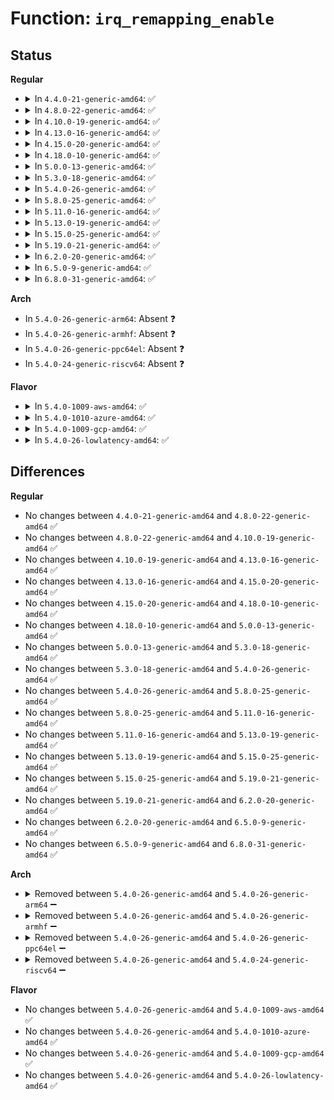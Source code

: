# Function: <code>irq_remapping_enable</code>

## Status
<b>Regular</b>
<ul>
<li>
<details>
<summary>In <code>4.4.0-21-generic-amd64</code>: ✅</summary>

```c
int irq_remapping_enable()
```

```json
{
  "name": "irq_remapping_enable",
  "collision_type": "Unique Global",
  "inline_type": "No",
  "funcs": [
    {
      "addr": 18446744071595279754,
      "name": "irq_remapping_enable",
      "external": true,
      "loc": "drivers/iommu/irq_remapping.c:113",
      "file": "drivers/iommu/irq_remapping.c",
      "inline": "seen, unknown",
      "caller_inline": [],
      "caller_func": [
        "arch/x86/kernel/apic/apic.c:enable_IR_x2apic"
      ]
    }
  ],
  "symbols": [
    {
      "addr": 18446744071595279754,
      "name": "irq_remapping_enable",
      "section": ".init.text",
      "bind": "STB_GLOBAL",
      "size": 49
    }
  ]
}
```
</details>
</li>
<li>
<details>
<summary>In <code>4.8.0-22-generic-amd64</code>: ✅</summary>

```c
int irq_remapping_enable()
```

```json
{
  "name": "irq_remapping_enable",
  "collision_type": "Unique Global",
  "inline_type": "No",
  "funcs": [
    {
      "addr": 18446744071595462984,
      "name": "irq_remapping_enable",
      "external": true,
      "loc": "drivers/iommu/irq_remapping.c:113",
      "file": "drivers/iommu/irq_remapping.c",
      "inline": "seen, unknown",
      "caller_inline": [],
      "caller_func": [
        "arch/x86/kernel/apic/apic.c:enable_IR_x2apic"
      ]
    }
  ],
  "symbols": [
    {
      "addr": 18446744071595462984,
      "name": "irq_remapping_enable",
      "section": ".init.text",
      "bind": "STB_GLOBAL",
      "size": 49
    }
  ]
}
```
</details>
</li>
<li>
<details>
<summary>In <code>4.10.0-19-generic-amd64</code>: ✅</summary>

```c
int irq_remapping_enable()
```

```json
{
  "name": "irq_remapping_enable",
  "collision_type": "Unique Global",
  "inline_type": "No",
  "funcs": [
    {
      "addr": 18446744071595716119,
      "name": "irq_remapping_enable",
      "external": true,
      "loc": "drivers/iommu/irq_remapping.c:113",
      "file": "drivers/iommu/irq_remapping.c",
      "inline": "seen, unknown",
      "caller_inline": [],
      "caller_func": [
        "arch/x86/kernel/apic/apic.c:enable_IR_x2apic"
      ]
    }
  ],
  "symbols": [
    {
      "addr": 18446744071595716119,
      "name": "irq_remapping_enable",
      "section": ".init.text",
      "bind": "STB_GLOBAL",
      "size": 49
    }
  ]
}
```
</details>
</li>
<li>
<details>
<summary>In <code>4.13.0-16-generic-amd64</code>: ✅</summary>

```c
int irq_remapping_enable()
```

```json
{
  "name": "irq_remapping_enable",
  "collision_type": "Unique Global",
  "inline_type": "No",
  "funcs": [
    {
      "addr": 18446744071596641116,
      "name": "irq_remapping_enable",
      "external": true,
      "loc": "drivers/iommu/irq_remapping.c:113",
      "file": "drivers/iommu/irq_remapping.c",
      "inline": "seen, unknown",
      "caller_inline": [],
      "caller_func": [
        "arch/x86/kernel/apic/apic.c:enable_IR_x2apic"
      ]
    }
  ],
  "symbols": [
    {
      "addr": 18446744071596641116,
      "name": "irq_remapping_enable",
      "section": ".init.text",
      "bind": "STB_GLOBAL",
      "size": 55
    }
  ]
}
```
</details>
</li>
<li>
<details>
<summary>In <code>4.15.0-20-generic-amd64</code>: ✅</summary>

```c
int irq_remapping_enable()
```

```json
{
  "name": "irq_remapping_enable",
  "collision_type": "Unique Global",
  "inline_type": "No",
  "funcs": [
    {
      "addr": 18446744071602971152,
      "name": "irq_remapping_enable",
      "external": true,
      "loc": "drivers/iommu/irq_remapping.c:113",
      "file": "drivers/iommu/irq_remapping.c",
      "inline": "seen, unknown",
      "caller_inline": [],
      "caller_func": [
        "arch/x86/kernel/apic/apic.c:enable_IR_x2apic"
      ]
    }
  ],
  "symbols": [
    {
      "addr": 18446744071602971152,
      "name": "irq_remapping_enable",
      "section": ".init.text",
      "bind": "STB_GLOBAL",
      "size": 55
    }
  ]
}
```
</details>
</li>
<li>
<details>
<summary>In <code>4.18.0-10-generic-amd64</code>: ✅</summary>

```c
int irq_remapping_enable()
```

```json
{
  "name": "irq_remapping_enable",
  "collision_type": "Unique Global",
  "inline_type": "No",
  "funcs": [
    {
      "addr": 18446744071603142439,
      "name": "irq_remapping_enable",
      "external": true,
      "loc": "drivers/iommu/irq_remapping.c:113",
      "file": "drivers/iommu/irq_remapping.c",
      "inline": "seen, unknown",
      "caller_inline": [],
      "caller_func": [
        "arch/x86/kernel/apic/apic.c:enable_IR_x2apic"
      ]
    }
  ],
  "symbols": [
    {
      "addr": 18446744071603142439,
      "name": "irq_remapping_enable",
      "section": ".init.text",
      "bind": "STB_GLOBAL",
      "size": 55
    }
  ]
}
```
</details>
</li>
<li>
<details>
<summary>In <code>5.0.0-13-generic-amd64</code>: ✅</summary>

```c
int irq_remapping_enable()
```

```json
{
  "name": "irq_remapping_enable",
  "collision_type": "Unique Global",
  "inline_type": "No",
  "funcs": [
    {
      "addr": 18446744071604946993,
      "name": "irq_remapping_enable",
      "external": true,
      "loc": "drivers/iommu/irq_remapping.c:112",
      "file": "drivers/iommu/irq_remapping.c",
      "inline": "seen, unknown",
      "caller_inline": [],
      "caller_func": [
        "arch/x86/kernel/apic/apic.c:enable_IR_x2apic"
      ]
    }
  ],
  "symbols": [
    {
      "addr": 18446744071604946993,
      "name": "irq_remapping_enable",
      "section": ".init.text",
      "bind": "STB_GLOBAL",
      "size": 55
    }
  ]
}
```
</details>
</li>
<li>
<details>
<summary>In <code>5.3.0-18-generic-amd64</code>: ✅</summary>

```c
int irq_remapping_enable()
```

```json
{
  "name": "irq_remapping_enable",
  "collision_type": "Unique Global",
  "inline_type": "No",
  "funcs": [
    {
      "addr": 18446744071605055013,
      "name": "irq_remapping_enable",
      "external": true,
      "loc": "drivers/iommu/irq_remapping.c:116",
      "file": "drivers/iommu/irq_remapping.c",
      "inline": "seen, unknown",
      "caller_inline": [],
      "caller_func": [
        "arch/x86/kernel/apic/apic.c:enable_IR_x2apic"
      ]
    }
  ],
  "symbols": [
    {
      "addr": 18446744071605055013,
      "name": "irq_remapping_enable",
      "section": ".init.text",
      "bind": "STB_GLOBAL",
      "size": 55
    }
  ]
}
```
</details>
</li>
<li>
<details>
<summary>In <code>5.4.0-26-generic-amd64</code>: ✅</summary>

```c
int irq_remapping_enable()
```

```json
{
  "name": "irq_remapping_enable",
  "collision_type": "Unique Global",
  "inline_type": "No",
  "funcs": [
    {
      "addr": 18446744071605092296,
      "name": "irq_remapping_enable",
      "external": true,
      "loc": "drivers/iommu/irq_remapping.c:116",
      "file": "drivers/iommu/irq_remapping.c",
      "inline": "seen, unknown",
      "caller_inline": [],
      "caller_func": [
        "arch/x86/kernel/apic/apic.c:enable_IR_x2apic"
      ]
    }
  ],
  "symbols": [
    {
      "addr": 18446744071605092296,
      "name": "irq_remapping_enable",
      "section": ".init.text",
      "bind": "STB_GLOBAL",
      "size": 55
    }
  ]
}
```
</details>
</li>
<li>
<details>
<summary>In <code>5.8.0-25-generic-amd64</code>: ✅</summary>

```c
int irq_remapping_enable()
```

```json
{
  "name": "irq_remapping_enable",
  "collision_type": "Unique Global",
  "inline_type": "No",
  "funcs": [
    {
      "addr": 18446744071609378701,
      "name": "irq_remapping_enable",
      "external": true,
      "loc": "drivers/iommu/irq_remapping.c:116",
      "file": "drivers/iommu/irq_remapping.c",
      "inline": "seen, unknown",
      "caller_inline": [],
      "caller_func": [
        "arch/x86/kernel/apic/apic.c:enable_IR_x2apic"
      ]
    }
  ],
  "symbols": [
    {
      "addr": 18446744071609378701,
      "name": "irq_remapping_enable",
      "section": ".init.text",
      "bind": "STB_GLOBAL",
      "size": 55
    }
  ]
}
```
</details>
</li>
<li>
<details>
<summary>In <code>5.11.0-16-generic-amd64</code>: ✅</summary>

```c
int irq_remapping_enable()
```

```json
{
  "name": "irq_remapping_enable",
  "collision_type": "Unique Global",
  "inline_type": "No",
  "funcs": [
    {
      "addr": 18446744071612450185,
      "name": "irq_remapping_enable",
      "external": true,
      "loc": "drivers/iommu/irq_remapping.c:116",
      "file": "drivers/iommu/irq_remapping.c",
      "inline": "seen, unknown",
      "caller_inline": [],
      "caller_func": [
        "arch/x86/kernel/apic/apic.c:enable_IR_x2apic"
      ]
    }
  ],
  "symbols": [
    {
      "addr": 18446744071612450185,
      "name": "irq_remapping_enable",
      "section": ".init.text",
      "bind": "STB_GLOBAL",
      "size": 55
    }
  ]
}
```
</details>
</li>
<li>
<details>
<summary>In <code>5.13.0-19-generic-amd64</code>: ✅</summary>

```c
int irq_remapping_enable()
```

```json
{
  "name": "irq_remapping_enable",
  "collision_type": "Unique Global",
  "inline_type": "No",
  "funcs": [
    {
      "addr": 18446744071614591810,
      "name": "irq_remapping_enable",
      "external": true,
      "loc": "drivers/iommu/irq_remapping.c:116",
      "file": "drivers/iommu/irq_remapping.c",
      "inline": "seen, unknown",
      "caller_inline": [],
      "caller_func": [
        "arch/x86/kernel/apic/apic.c:enable_IR_x2apic"
      ]
    }
  ],
  "symbols": [
    {
      "addr": 18446744071614591810,
      "name": "irq_remapping_enable",
      "section": ".init.text",
      "bind": "STB_GLOBAL",
      "size": 55
    }
  ]
}
```
</details>
</li>
<li>
<details>
<summary>In <code>5.15.0-25-generic-amd64</code>: ✅</summary>

```c
int irq_remapping_enable()
```

```json
{
  "name": "irq_remapping_enable",
  "collision_type": "Unique Global",
  "inline_type": "No",
  "funcs": [
    {
      "addr": 18446744071615548676,
      "name": "irq_remapping_enable",
      "external": true,
      "loc": "drivers/iommu/irq_remapping.c:116",
      "file": "drivers/iommu/irq_remapping.c",
      "inline": "seen, unknown",
      "caller_inline": [],
      "caller_func": [
        "arch/x86/kernel/apic/apic.c:enable_IR_x2apic"
      ]
    }
  ],
  "symbols": [
    {
      "addr": 18446744071615548676,
      "name": "irq_remapping_enable",
      "section": ".init.text",
      "bind": "STB_GLOBAL",
      "size": 55
    }
  ]
}
```
</details>
</li>
<li>
<details>
<summary>In <code>5.19.0-21-generic-amd64</code>: ✅</summary>

```c
int irq_remapping_enable()
```

```json
{
  "name": "irq_remapping_enable",
  "collision_type": "Unique Global",
  "inline_type": "No",
  "funcs": [
    {
      "addr": 18446744071617354288,
      "name": "irq_remapping_enable",
      "external": true,
      "loc": "drivers/iommu/irq_remapping.c:116",
      "file": "drivers/iommu/irq_remapping.c",
      "inline": "seen, unknown",
      "caller_inline": [],
      "caller_func": [
        "arch/x86/kernel/apic/apic.c:enable_IR_x2apic"
      ]
    }
  ],
  "symbols": [
    {
      "addr": 18446744071617354288,
      "name": "irq_remapping_enable",
      "section": ".init.text",
      "bind": "STB_GLOBAL",
      "size": 67
    }
  ]
}
```
</details>
</li>
<li>
<details>
<summary>In <code>6.2.0-20-generic-amd64</code>: ✅</summary>

```c
int irq_remapping_enable()
```

```json
{
  "name": "irq_remapping_enable",
  "collision_type": "Unique Global",
  "inline_type": "No",
  "funcs": [
    {
      "addr": 18446744071628090720,
      "name": "irq_remapping_enable",
      "external": true,
      "loc": "drivers/iommu/irq_remapping.c:116",
      "file": "drivers/iommu/irq_remapping.c",
      "inline": "seen, unknown",
      "caller_inline": [],
      "caller_func": [
        "arch/x86/kernel/apic/apic.c:enable_IR_x2apic"
      ]
    }
  ],
  "symbols": [
    {
      "addr": 18446744071628090720,
      "name": "irq_remapping_enable",
      "section": ".init.text",
      "bind": "STB_GLOBAL",
      "size": 68
    }
  ]
}
```
</details>
</li>
<li>
<details>
<summary>In <code>6.5.0-9-generic-amd64</code>: ✅</summary>

```c
int irq_remapping_enable()
```

```json
{
  "name": "irq_remapping_enable",
  "collision_type": "Unique Global",
  "inline_type": "No",
  "funcs": [
    {
      "addr": 18446744071619856400,
      "name": "irq_remapping_enable",
      "external": true,
      "loc": "drivers/iommu/irq_remapping.c:116",
      "file": "drivers/iommu/irq_remapping.c",
      "inline": "seen, unknown",
      "caller_inline": [],
      "caller_func": [
        "arch/x86/kernel/apic/apic.c:enable_IR_x2apic"
      ]
    }
  ],
  "symbols": [
    {
      "addr": 18446744071619856400,
      "name": "irq_remapping_enable",
      "section": ".init.text",
      "bind": "STB_GLOBAL",
      "size": 68
    }
  ]
}
```
</details>
</li>
<li>
<details>
<summary>In <code>6.8.0-31-generic-amd64</code>: ✅</summary>

```c
int irq_remapping_enable()
```

```json
{
  "name": "irq_remapping_enable",
  "collision_type": "Unique Global",
  "inline_type": "No",
  "funcs": [
    {
      "addr": 18446744071622165296,
      "name": "irq_remapping_enable",
      "external": true,
      "loc": "drivers/iommu/irq_remapping.c:116",
      "file": "drivers/iommu/irq_remapping.c",
      "inline": "seen, unknown",
      "caller_inline": [],
      "caller_func": [
        "arch/x86/kernel/apic/apic.c:enable_IR_x2apic"
      ]
    }
  ],
  "symbols": [
    {
      "addr": 18446744071622165296,
      "name": "irq_remapping_enable",
      "section": ".init.text",
      "bind": "STB_GLOBAL",
      "size": 68
    }
  ]
}
```
</details>
</li>
</ul>
<b>Arch</b>
<ul>
<li>
In <code>5.4.0-26-generic-arm64</code>: Absent ❓
</li>
<li>
In <code>5.4.0-26-generic-armhf</code>: Absent ❓
</li>
<li>
In <code>5.4.0-26-generic-ppc64el</code>: Absent ❓
</li>
<li>
In <code>5.4.0-24-generic-riscv64</code>: Absent ❓
</li>
</ul>
<b>Flavor</b>
<ul>
<li>
<details>
<summary>In <code>5.4.0-1009-aws-amd64</code>: ✅</summary>

```c
int irq_remapping_enable()
```

```json
{
  "name": "irq_remapping_enable",
  "collision_type": "Unique Global",
  "inline_type": "No",
  "funcs": [
    {
      "addr": 18446744071604991897,
      "name": "irq_remapping_enable",
      "external": true,
      "loc": "drivers/iommu/irq_remapping.c:116",
      "file": "drivers/iommu/irq_remapping.c",
      "inline": "seen, unknown",
      "caller_inline": [],
      "caller_func": [
        "arch/x86/kernel/apic/apic.c:enable_IR_x2apic"
      ]
    }
  ],
  "symbols": [
    {
      "addr": 18446744071604991897,
      "name": "irq_remapping_enable",
      "section": ".init.text",
      "bind": "STB_GLOBAL",
      "size": 55
    }
  ]
}
```
</details>
</li>
<li>
<details>
<summary>In <code>5.4.0-1010-azure-amd64</code>: ✅</summary>

```c
int irq_remapping_enable()
```

```json
{
  "name": "irq_remapping_enable",
  "collision_type": "Unique Global",
  "inline_type": "No",
  "funcs": [
    {
      "addr": 18446744071604956220,
      "name": "irq_remapping_enable",
      "external": true,
      "loc": "drivers/iommu/irq_remapping.c:116",
      "file": "drivers/iommu/irq_remapping.c",
      "inline": "seen, unknown",
      "caller_inline": [],
      "caller_func": [
        "arch/x86/kernel/apic/apic.c:enable_IR_x2apic"
      ]
    }
  ],
  "symbols": [
    {
      "addr": 18446744071604956220,
      "name": "irq_remapping_enable",
      "section": ".init.text",
      "bind": "STB_GLOBAL",
      "size": 55
    }
  ]
}
```
</details>
</li>
<li>
<details>
<summary>In <code>5.4.0-1009-gcp-amd64</code>: ✅</summary>

```c
int irq_remapping_enable()
```

```json
{
  "name": "irq_remapping_enable",
  "collision_type": "Unique Global",
  "inline_type": "No",
  "funcs": [
    {
      "addr": 18446744071605072619,
      "name": "irq_remapping_enable",
      "external": true,
      "loc": "drivers/iommu/irq_remapping.c:116",
      "file": "drivers/iommu/irq_remapping.c",
      "inline": "seen, unknown",
      "caller_inline": [],
      "caller_func": [
        "arch/x86/kernel/apic/apic.c:enable_IR_x2apic"
      ]
    }
  ],
  "symbols": [
    {
      "addr": 18446744071605072619,
      "name": "irq_remapping_enable",
      "section": ".init.text",
      "bind": "STB_GLOBAL",
      "size": 55
    }
  ]
}
```
</details>
</li>
<li>
<details>
<summary>In <code>5.4.0-26-lowlatency-amd64</code>: ✅</summary>

```c
int irq_remapping_enable()
```

```json
{
  "name": "irq_remapping_enable",
  "collision_type": "Unique Global",
  "inline_type": "No",
  "funcs": [
    {
      "addr": 18446744071605096490,
      "name": "irq_remapping_enable",
      "external": true,
      "loc": "drivers/iommu/irq_remapping.c:116",
      "file": "drivers/iommu/irq_remapping.c",
      "inline": "seen, unknown",
      "caller_inline": [],
      "caller_func": [
        "arch/x86/kernel/apic/apic.c:enable_IR_x2apic"
      ]
    }
  ],
  "symbols": [
    {
      "addr": 18446744071605096490,
      "name": "irq_remapping_enable",
      "section": ".init.text",
      "bind": "STB_GLOBAL",
      "size": 55
    }
  ]
}
```
</details>
</li>
</ul>

## Differences
<b>Regular</b>
<ul>
<li>
No changes between <code>4.4.0-21-generic-amd64</code> and <code>4.8.0-22-generic-amd64</code> ✅
</li>
<li>
No changes between <code>4.8.0-22-generic-amd64</code> and <code>4.10.0-19-generic-amd64</code> ✅
</li>
<li>
No changes between <code>4.10.0-19-generic-amd64</code> and <code>4.13.0-16-generic-amd64</code> ✅
</li>
<li>
No changes between <code>4.13.0-16-generic-amd64</code> and <code>4.15.0-20-generic-amd64</code> ✅
</li>
<li>
No changes between <code>4.15.0-20-generic-amd64</code> and <code>4.18.0-10-generic-amd64</code> ✅
</li>
<li>
No changes between <code>4.18.0-10-generic-amd64</code> and <code>5.0.0-13-generic-amd64</code> ✅
</li>
<li>
No changes between <code>5.0.0-13-generic-amd64</code> and <code>5.3.0-18-generic-amd64</code> ✅
</li>
<li>
No changes between <code>5.3.0-18-generic-amd64</code> and <code>5.4.0-26-generic-amd64</code> ✅
</li>
<li>
No changes between <code>5.4.0-26-generic-amd64</code> and <code>5.8.0-25-generic-amd64</code> ✅
</li>
<li>
No changes between <code>5.8.0-25-generic-amd64</code> and <code>5.11.0-16-generic-amd64</code> ✅
</li>
<li>
No changes between <code>5.11.0-16-generic-amd64</code> and <code>5.13.0-19-generic-amd64</code> ✅
</li>
<li>
No changes between <code>5.13.0-19-generic-amd64</code> and <code>5.15.0-25-generic-amd64</code> ✅
</li>
<li>
No changes between <code>5.15.0-25-generic-amd64</code> and <code>5.19.0-21-generic-amd64</code> ✅
</li>
<li>
No changes between <code>5.19.0-21-generic-amd64</code> and <code>6.2.0-20-generic-amd64</code> ✅
</li>
<li>
No changes between <code>6.2.0-20-generic-amd64</code> and <code>6.5.0-9-generic-amd64</code> ✅
</li>
<li>
No changes between <code>6.5.0-9-generic-amd64</code> and <code>6.8.0-31-generic-amd64</code> ✅
</li>
</ul>
<b>Arch</b>
<ul>
<li>
<details>
<summary>Removed between <code>5.4.0-26-generic-amd64</code> and <code>5.4.0-26-generic-arm64</code> ➖</summary>

```c
int irq_remapping_enable()
```
</details>
</li>
<li>
<details>
<summary>Removed between <code>5.4.0-26-generic-amd64</code> and <code>5.4.0-26-generic-armhf</code> ➖</summary>

```c
int irq_remapping_enable()
```
</details>
</li>
<li>
<details>
<summary>Removed between <code>5.4.0-26-generic-amd64</code> and <code>5.4.0-26-generic-ppc64el</code> ➖</summary>

```c
int irq_remapping_enable()
```
</details>
</li>
<li>
<details>
<summary>Removed between <code>5.4.0-26-generic-amd64</code> and <code>5.4.0-24-generic-riscv64</code> ➖</summary>

```c
int irq_remapping_enable()
```
</details>
</li>
</ul>
<b>Flavor</b>
<ul>
<li>
No changes between <code>5.4.0-26-generic-amd64</code> and <code>5.4.0-1009-aws-amd64</code> ✅
</li>
<li>
No changes between <code>5.4.0-26-generic-amd64</code> and <code>5.4.0-1010-azure-amd64</code> ✅
</li>
<li>
No changes between <code>5.4.0-26-generic-amd64</code> and <code>5.4.0-1009-gcp-amd64</code> ✅
</li>
<li>
No changes between <code>5.4.0-26-generic-amd64</code> and <code>5.4.0-26-lowlatency-amd64</code> ✅
</li>
</ul>
